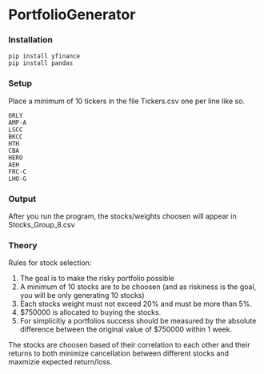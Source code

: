 # PortfolioGenerator

### Installation
```
pip install yfinance
pip install pandas
```

### Setup
Place a minimum of 10 tickers in the file Tickers.csv one per line like so.
```
ORLY
AMP-A
LSCC
BKCC
HTH
CBA
HERO
AEH
FRC-C
LHO-G
```

### Output
After you run the program, the stocks/weights choosen will appear in Stocks_Group_8.csv

### Theory
Rules for stock selection:

1. The goal is to make the risky portfolio possible
2. A minimum of 10 stocks are to be choosen (and as riskiness is the goal, you will be only generating 10 stocks)
3. Each stocks weight must not exceed 20% and must be more than 5%.
4. $750000 is allocated to buying the stocks.
5. For simplicitiy a portfolios success should be measured by the absolute difference between the original value of $750000 within 1 week.

The stocks are choosen based of their correlation to each other and their returns to both minimize cancellation between different stocks and maxmizie expected return/loss.
